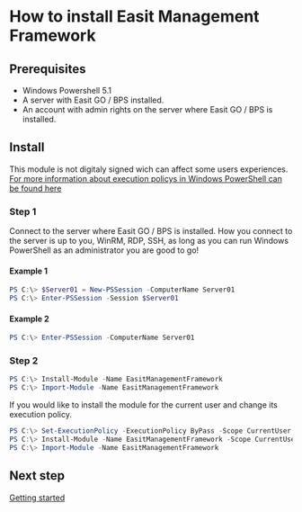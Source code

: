# How to install Easit Management Framework

## Prerequisites

- Windows Powershell 5.1
- A server with Easit GO / BPS installed.
- An account with admin rights on the server where Easit GO / BPS is installed.

## Install

This module is not digitaly signed wich can affect some users experiences. [For more information about execution policys in Windows PowerShell can be found here](https://docs.microsoft.com/en-us/powershell/module/microsoft.powershell.core/about/about_execution_policies?view=powershell-5.1)

### Step 1

Connect to the server where Easit GO / BPS is installed. How you connect to the server is up to you, WinRM, RDP, SSH, as long as you can run Windows PowerShell as an administrator you are good to go!

#### Example 1

```powershell
PS C:\> $Server01 = New-PSSession -ComputerName Server01
PS C:\> Enter-PSSession -Session $Server01
```

#### Example 2

```powershell
PS C:\> Enter-PSSession -ComputerName Server01
```

### Step 2

```powershell
PS C:\> Install-Module -Name EasitManagementFramework
PS C:\> Import-Module -Name EasitManagementFramework
```

If you would like to install the module for the current user and change its execution policy.

```powershell
PS C:\> Set-ExecutionPolicy -ExecutionPolicy ByPass -Scope CurrentUser
PS C:\> Install-Module -Name EasitManagementFramework -Scope CurrentUser
PS C:\> Import-Module -Name EasitManagementFramework
```

## Next step

[Getting started](https://github.com/easitab/EasitManagementFramework/blob/main/docs/HOW-TO-Install.md)